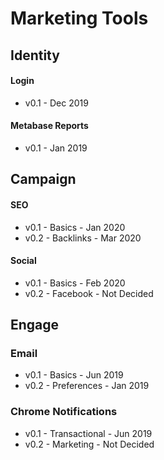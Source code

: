 # Marketing Tools

## Identity

#### Login

- v0.1 - Dec 2019

#### Metabase Reports

- v0.1 - Jan 2019

## Campaign

#### SEO 

- v0.1 - Basics  - Jan 2020
- v0.2 - Backlinks  - Mar 2020

#### Social 

- v0.1 - Basics - Feb 2020
- v0.2 - Facebook - Not Decided

## Engage

### Email

- v0.1 - Basics - Jun 2019
- v0.2 - Preferences - Jan 2019

### Chrome Notifications

- v0.1 - Transactional - Jun 2019
- v0.2 - Marketing - Not Decided

